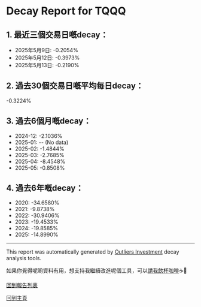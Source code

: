 # Decay Report for TQQQ

## 1. 最近三個交易日嘅decay：

- 2025年5月9日: -0.2054%
- 2025年5月12日: -0.3973%
- 2025年5月13日: -0.2190%

## 2. 過去30個交易日嘅平均每日decay：
-0.3224%

## 3. 過去6個月嘅decay：

- 2024-12: -2.1036%
- 2025-01: -- (No data)
- 2025-02: -1.4844%
- 2025-03: -2.7685%
- 2025-04: -8.4548%
- 2025-05: -0.8508%

## 4. 過去6年嘅decay：

- 2020: -34.6580%
- 2021: -9.8738%
- 2022: -30.9406%
- 2023: -19.4533%
- 2024: -19.8585%
- 2025: -14.8990%


***

This report was automatically generated by [Outliers Investment](https://outliersecon.github.io/Outliers-Investment/) decay analysis tools.

如果你覺得呢啲資料有用，想支持我繼續改進呢個工具，可以[請我飲杯咖啡](https://buymeacoffee.com/outliersecon)☕🙏

[回到報告列表](https://outliersecon.github.io/Outliers-Investment/reports/reports_public)

[回到主頁](https://outliersecon.github.io/Outliers-Investment/)
